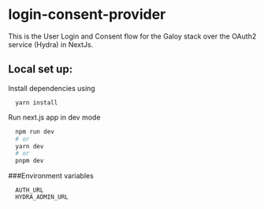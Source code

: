 # login-consent-provider

This is the User Login and Consent flow for the Galoy stack over the OAuth2 service (Hydra) in NextJs.

## Local set up:
Install dependencies using 
```
  yarn install
```

Run next.js app in dev mode
```bash
  npm run dev
  # or
  yarn dev
  # or
  pnpm dev
```

###Environment variables
```
  AUTH_URL
  HYDRA_ADMIN_URL
```